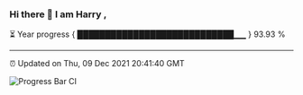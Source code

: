### Hi there 👋 I am Harry , 

⏳ Year progress { ████████████████████████████▁▁ } 93.93 %

---

⏰ Updated on Thu, 09 Dec 2021 20:41:40 GMT

![Progress Bar CI](https://github.com/duykhang68/duykhang68/workflows/Progress%20Bar%20CI/badge.svg)

